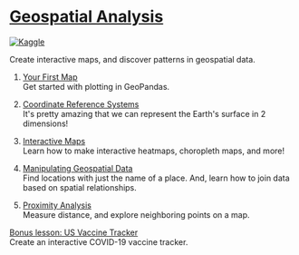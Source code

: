 # [Geospatial Analysis](https://www.kaggle.com/learn/geospatial-analysis)
[![Kaggle](https://img.shields.io/badge/Kaggle-20BEFF?style=for-the-badge&logo=Kaggle&logoColor=white)](https://www.kaggle.com)

Create interactive maps, and discover patterns in geospatial data.

1. [Your First Map](https://www.kaggle.com/code/alexisbcook/your-first-map)  
Get started with plotting in GeoPandas.

2. [Coordinate Reference Systems](https://www.kaggle.com/code/alexisbcook/coordinate-reference-systems)  
It's pretty amazing that we can represent the Earth's surface in 2 dimensions!

3. [Interactive Maps](https://www.kaggle.com/code/alexisbcook/interactive-maps)  
Learn how to make interactive heatmaps, choropleth maps, and more!

4. [Manipulating Geospatial Data](https://www.kaggle.com/code/alexisbcook/manipulating-geospatial-data)  
Find locations with just the name of a place. And, learn how to join data based on spatial relationships.

5. [Proximity Analysis](https://www.kaggle.com/code/alexisbcook/proximity-analysis)  
Measure distance, and explore neighboring points on a map.

[Bonus lesson: US Vaccine Tracker](https://www.kaggle.com/code/peretzcohen/us-vaccine-tracker)  
Create an interactive COVID-19 vaccine tracker.
